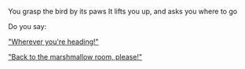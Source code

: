 You grasp the bird by its paws
It lifts you up, and asks you where to go

Do you say:

["Wherever you're heading!"](catch-ride/catch-ride.md)

["Back to the marshmallow room, please!"](../../marshmallow.md)


